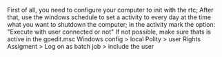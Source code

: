 First of all, you need to configure your computer to init with the rtc;
After that, use the windows schedule to set a activity to every day at the time
what you want to shutdown the computer;
in the activity mark the option:
"Execute with user connected or not"
If not possible, make sure thats is active in the gpedit.msc
Windows config > local Polity > user Rights Assigment > Log on as batch job > include the user 